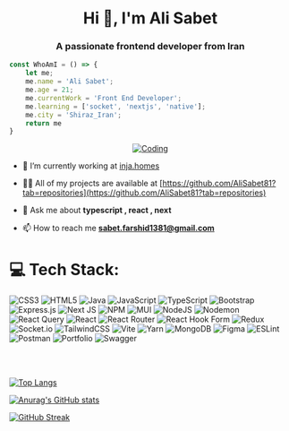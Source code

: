 <h1 align="center">Hi 👋, I'm Ali Sabet</h1>
<h3 align="center">A passionate frontend developer from Iran</h3>

 ```javascript
const WhoAmI = () => {
     let me;
     me.name = 'Ali Sabet';
     me.age = 21;
     me.currentWork = 'Front End Developer';
     me.learning = ['socket', 'nextjs', 'native'];
     me.city = 'Shiraz_Iran';
     return me
}
 ```

<p align="center"> <a href="https://github.com/ryo-ma/github-profile-trophy"><img src="https://github-profile-trophy.vercel.app/?username=alisabet81&column=6&theme=radical&margin-w=15&margin-h=15" alt="Coding" /></a></p>

- 🔭 I’m currently working at [inja.homes](https://inja.homes)

- 👨‍💻 All of my projects are available at [https://github.com/AliSabet81?tab=repositories](https://github.com/AliSabet81?tab=repositories)

- 💬 Ask me about **typescript , react , next**

- 📫 How to reach me **sabet.farshid1381@gmail.com**

# 💻 Tech Stack:
![CSS3](https://img.shields.io/badge/css3-%231572B6.svg?style=flat&logo=css3&logoColor=white) ![HTML5](https://img.shields.io/badge/html5-%23E34F26.svg?style=flat&logo=html5&logoColor=white) ![Java](https://img.shields.io/badge/java-%23ED8B00.svg?style=flat&logo=openjdk&logoColor=white) ![JavaScript](https://img.shields.io/badge/javascript-%23323330.svg?style=flat&logo=javascript&logoColor=%23F7DF1E) ![TypeScript](https://img.shields.io/badge/typescript-%23007ACC.svg?style=flat&logo=typescript&logoColor=white) ![Bootstrap](https://img.shields.io/badge/bootstrap-%238511FA.svg?style=flat&logo=bootstrap&logoColor=white) ![Express.js](https://img.shields.io/badge/express.js-%23404d59.svg?style=flat&logo=express&logoColor=%2361DAFB) ![Next JS](https://img.shields.io/badge/Next-black?style=flat&logo=next.js&logoColor=white) ![NPM](https://img.shields.io/badge/NPM-%23CB3837.svg?style=flat&logo=npm&logoColor=white) ![MUI](https://img.shields.io/badge/MUI-%230081CB.svg?style=flat&logo=mui&logoColor=white) ![NodeJS](https://img.shields.io/badge/node.js-6DA55F?style=flat&logo=node.js&logoColor=white) ![Nodemon](https://img.shields.io/badge/NODEMON-%23323330.svg?style=flat&logo=nodemon&logoColor=%BBDEAD) ![React Query](https://img.shields.io/badge/-React%20Query-FF4154?style=flat&logo=react%20query&logoColor=white) ![React](https://img.shields.io/badge/react-%2320232a.svg?style=flat&logo=react&logoColor=%2361DAFB) ![React Router](https://img.shields.io/badge/React_Router-CA4245?style=flat&logo=react-router&logoColor=white) ![React Hook Form](https://img.shields.io/badge/React%20Hook%20Form-%23EC5990.svg?style=flat&logo=reacthookform&logoColor=white) ![Redux](https://img.shields.io/badge/redux-%23593d88.svg?style=flat&logo=redux&logoColor=white) ![Socket.io](https://img.shields.io/badge/Socket.io-black?style=flat&logo=socket.io&badgeColor=010101) ![TailwindCSS](https://img.shields.io/badge/tailwindcss-%2338B2AC.svg?style=flat&logo=tailwind-css&logoColor=white) ![Vite](https://img.shields.io/badge/vite-%23646CFF.svg?style=flat&logo=vite&logoColor=white) ![Yarn](https://img.shields.io/badge/yarn-%232C8EBB.svg?style=flat&logo=yarn&logoColor=white) ![MongoDB](https://img.shields.io/badge/MongoDB-%234ea94b.svg?style=flat&logo=mongodb&logoColor=white) ![Figma](https://img.shields.io/badge/figma-%23F24E1E.svg?style=flat&logo=figma&logoColor=white) ![ESLint](https://img.shields.io/badge/ESLint-4B3263?style=flat&logo=eslint&logoColor=white) ![Postman](https://img.shields.io/badge/Postman-FF6C37?style=flat&logo=postman&logoColor=white) ![Portfolio](https://img.shields.io/badge/Portfolio-%23000000.svg?style=flat&logo=firefox&logoColor=#FF7139) ![Swagger](https://img.shields.io/badge/-Swagger-%23Clojure?style=flat&logo=swagger&logoColor=white)

<br/>
<br/>
<a href="#">
	
![Top Langs](https://github-readme-stats.vercel.app/api/top-langs/?username=alisabet81&layout=compact&langs_count=80&theme=radical)
	
![Anurag's GitHub stats](https://github-readme-stats.vercel.app/api?username=alisabet81&show_icons=true&theme=radical)
	
![GitHub Streak](https://streak-stats.demolab.com?user=alisabet81&theme=radical)
	
<a/>
